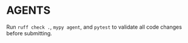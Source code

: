 # AGENTS

Run `ruff check .`, `mypy agent`, and `pytest` to validate all code changes before submitting.
